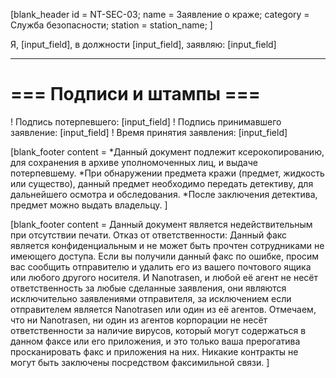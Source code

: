 [blank_header
id = NT-SEC-03;
name = Заявление о краже;
category = Служба безопасности;
station = station_name;
]

Я, [input_field], в должности [input_field], заявляю: [input_field]

---

# === Подписи и штампы ===

! Подпись потерпевшего: [input_field]
! Подпись принимавшего заявление: [input_field]
! Время принятия заявления: [input_field]

[blank_footer
content = *Данный документ подлежит ксерокопированию, для сохранения в архиве уполномоченных лиц, и выдаче потерпевшему.
*При обнаружении предмета кражи (предмет, жидкость или существо), данный предмет необходимо передать детективу, для дальнейшего осмотра и обследования.
*После заключения детектива, предмет можно выдать владельцу.
]

[blank_footer
content = Данный документ является недействительным при отсутствии печати.
Отказ от ответственности: Данный факс является конфиденциальным и не может быть прочтен сотрудниками не имеющего доступа. Если вы получили данный факс по ошибке, просим вас сообщить отправителю и удалить его из вашего почтового ящика или любого другого носителя. И Nanotrasen, и любой её агент не несёт ответственность за любые сделанные заявления, они являются исключительно заявлениями отправителя, за исключением если отправителем является Nanotrasen или один из её агентов. Отмечаем, что ни Nanotrasen, ни один из агентов корпорации не несёт ответственности за наличие вирусов, который могут содержаться в данном факсе или его приложения, и это только ваша прерогатива просканировать факс и приложения на них. Никакие контракты не могут быть заключены посредством факсимильной связи.
]
